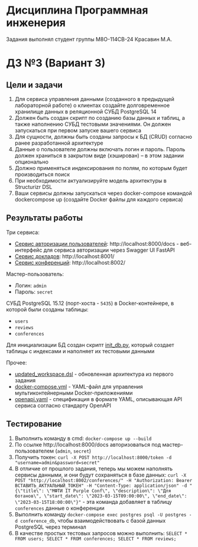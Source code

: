 # Дисциплина Программная инженерия
Задания выполнял студент группы М8О-114СВ-24 Красавин М.А.
# ДЗ №3 (Вариант 3)
## Цели и задачи
1. Для сервиса управления данными (созданного в предыдущей лабораторной работе) о клиентах создайте долговременное хранилище данных в реляционной СУБД PostgreSQL 14
2. Должен быть создан скрипт по созданию базы данных и таблиц, а также наполнению СУБД тестовыми значениями. Он должен запускаться при первом запуске вашего сервиса
3. Для сущности, должны быть созданы запросы к БД (CRUD) согласно ранее разработанной архитектуре
4. Данные о пользователе должны включать логин и пароль. Пароль должен храниться в закрытом виде (хэширован) – в этом задании опционально
5. Должно применяться индексирования по полям, по которым будет производиться поиск
6. При необходимости актуализируйте модель архитектуры в Structurizr DSL
7. Ваши сервисы должны запускаться через docker-compose командой dockercompose up (создайте Docker файлы для каждого сервиса)
## Результаты работы
Три сервиса:
* [Сервис авторизации пользователей](https://github.com/TurboBrumbo/MAI_System_Engineering/tree/main/lab3/user_service): http://localhost:8000/docs - веб-интерфейс для сервиса авторизации через Swagger UI FastAPI
* [Сервис докладов](https://github.com/TurboBrumbo/MAI_System_Engineering/tree/main/lab3/review_service): http://localhost:8001/
* [Сервис конференций](https://github.com/TurboBrumbo/MAI_System_Engineering/tree/main/lab3/conference_service): http://localhost:8002/

Мастер-пользователь:
* Логин: `admin`
* Пароль: `secret`

СУБД PostgreSQL 15.12 (порт-хоста - `5435`) в Docker-контейнере, в которой были созданы таблицы:
* `users`
* `reviews`
* `conferences`

Для инициализации БД создан скрипт [init_db.py](https://github.com/TurboBrumbo/MAI_System_Engineering/blob/main/lab3/user_service/init_db.py), который создает таблицы с индексами и наполняет их тестовыми данными

Прочее:

* [updated_workspace.dsl](https://github.com/TurboBrumbo/MAI_System_Engineering/blob/main/lab3/updated_workspace.dsl) - обновленная архитектура из первого задания
* [docker-compose.yml](https://github.com/TurboBrumbo/MAI_System_Engineering/blob/main/lab3/docker-compose.yml) - YAML-файл для управления мультиконтейнерными Docker-приложениями
* [openapi.yaml](https://github.com/TurboBrumbo/MAI_System_Engineering/blob/main/lab3/openapi.yaml) - спецификация в формате YAML, описывающая API сервиса согласно стандарту OpenAPI

## Тестирование
1. Выполнить команду в cmd: `docker-compose up --build`
2. По ссылке http://localhost:8000/docs авторизоваться под мастер-пользователем (`admin`, `secret`)
3. Получить токен: `curl -X POST http://localhost:8000/token -d "username=admin&password=secret"`
4. В отличие от прошлого задания, теперь мы можем наполнять сервисы данными, и они будут сохраняться в базе данных: `curl -X POST "http://localhost:8002/conferences/" -H "Authorization: Bearer ВСТАВИТЬ_АКТУАЛЬНЫЙ_ТОКЕН" -H "Content-Type: application/json" -d "{\"title\": \"МФТИ IT Purple Conf\", \"description\": \"Для ботанов\", \"start_date\": \"2023-03-15T09:00:00\", \"end_date\": \"2023-03-15T18:00:00\"}"` - эта команда добавляет в таблицу `conferences` данные о конференции
5. Выполнить команду `docker-compose exec postgres psql -U postgres -d conference_db`, чтобы взаимодействовать с базой данных PostgreSQL через терминал
6. В качестве простых тестовых запросов можно выполнить: `SELECT * FROM users; SELECT * FROM conferences; SELECT * FROM reviews;`
